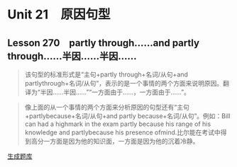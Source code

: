 ﻿ # Unit 21　原因句型
 ## Lesson 270　partly through……and partly through……半因……半因……
 
> 该句型的标准形式是“主句+partly through+名词/从句+and partlythrough+名词/从句”，表示的是一个事情的两个方面来说明原因。翻译为“半因……半因……”“一方面由于……，一方面由于……”。

> 像上面的从一个事情的两个方面来分析原因的句型还有“主句+partlybecause+名词/从句+and partly because+名词/从句”。例如：Bill can had a highmark in the exam partly because his range of his knowledge and partlybecause his presence ofmind.比尔能在考试中得到高分一方面是因为他的知识面，一方面是因为他的沉着冷静。


 [生成题库](./question/f270.json)